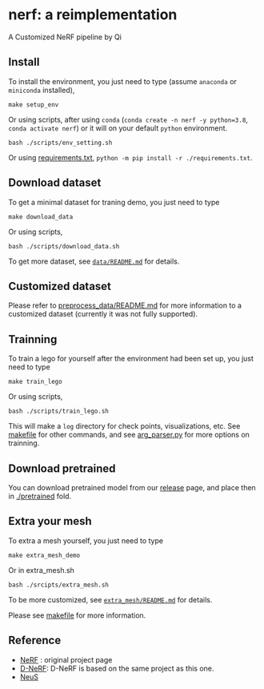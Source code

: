# nerf: a reimplementation
A Customized NeRF pipeline by Qi

## Install
To install the environment, you just need to type (assume `anaconda` or `miniconda` installed),
```
make setup_env
```
Or using scripts, after using `conda` (`conda create -n nerf -y python=3.8`, `conda activate nerf`) or it will on your default `python` environment.
```
bash ./scripts/env_setting.sh
```

Or using [requirements.txt](./requirements.txt), `python -m pip install -r ./requirements.txt`.

## Download dataset
To get a minimal dataset for traning demo, you just need to type
```
make download_data
```
Or using scripts,
```
bash ./scripts/download_data.sh
```
To get more dataset, see [`data/README.md`](./data/README.md) for details.

## Customized dataset
Please refer to [preprocess_data/README.md](./preprocess_data/README) for more information to a customized dataset (currently it was not fully supported).


## Trainning
To train a lego for yourself after the environment had been set up, you just need to type
```
make train_lego
```
Or using scripts,
```
bash ./scripts/train_lego.sh
```
This will make a `log` directory for check points, visualizations, etc.
See [makefile](./makefile) for other commands, and see [arg_parser.py](./arg_parser.py) for more options on trainning.

## Download pretrained
You can download pretrained model from our [release](https://github.com/bon-qi/nerf/releases/tag/1.0) page, and place then in [./pretrained](./pretrained/) fold.

## Extra your mesh
To extra a mesh yourself, you just need to type
```
make extra_mesh_demo
```
Or in extra_mesh.sh
```
bash ./srcipts/extra_mesh.sh
```
To be more customized, see [`extra_mesh/README.md`](./extra_mesh/README.md) for details.

Please see [makefile](./makefile) for more information.

## Reference
- [NeRF](https://www.matthewtancik.com/nerf) : original project page
- [D-NeRF](https://github.com/albertpumarola/D-NeRF): D-NeRF is based on the same project as this one.
- [NeuS](https://github.com/Totoro97/NeuS)
